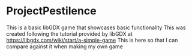 # ProjectPestilence
This is a basic libGDX game that showcases basic functionality
This was created following the tutorial provided by libGDX at https://libgdx.com/wiki/start/a-simple-game 
This is here so that I can compare against it when making my own game

